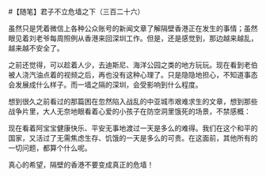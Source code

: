 #【随笔】君子不立危墙之下（三百二十六）

虽然只是凭着微信上各种公众账号的新闻文章了解隔壁香港正在发生的事情；虽然眼见着刘老爷每周照例从香港来回深圳工作。但是，还是感觉到，那边越来越乱，越来越不安全了。

之前还觉得，可以趁着人少，去迪斯尼、海洋公园之类的地方玩玩。现在看到老伯被人浇汽油点着的视频之后，再也没有这种心理了。只是隐隐地担心，不知道事态会发展成什么样子。而一墙之隔的深圳，会受影响到什么程度。

想到很久之前看过的那篇困在忽然陷入战乱的中亚城市艰难求生的文章，想到那些战争片里，大人无奈地眼看着心爱的小孩子在防空洞里饿死的场景，不禁感概：

现在看着阿宝宝健康快乐、平安无事地渡过一天是多么的难得。我们在这个和平的国家，又活过了无需焦虑生存、饥饿的一天是多么的可贵。在这面前，其他所有的一切问题，都算个什么呢。

真心的希望，隔壁的香港不要变成真正的危墙！